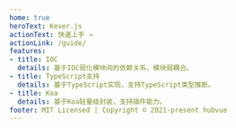 ```yaml
---
home: true
heroText: Kever.js
actionText: 快速上手 →
actionLink: /guide/
features:
- title: IOC
  details: 基于IOC弱化模块间的依赖关系，模块弱耦合。
- title: TypeScript支持
  details: 基于TypeScript实现，支持TypeScript类型推断。
- title: Koa
  details: 基于Koa轻量级封装，支持插件能力。
footer: MIT Licensed | Copyright © 2021-present hubvue
---
```

